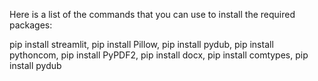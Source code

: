Here is a list of the commands that you can use to install the required packages:

pip install streamlit,
pip install Pillow,
pip install pydub,
pip install pythoncom,
pip install PyPDF2,
pip install docx,
pip install comtypes,
pip install pydub
